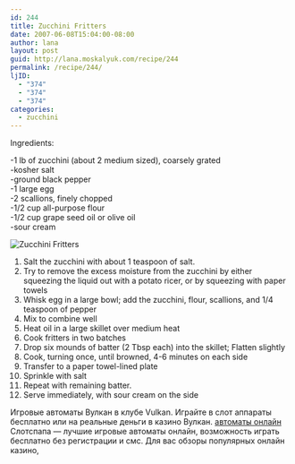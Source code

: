 ```yaml
---
id: 244
title: Zucchini Fritters
date: 2007-06-08T15:04:00-08:00
author: lana
layout: post
guid: http://lana.moskalyuk.com/recipe/244
permalink: /recipe/244/
ljID:
  - "374"
  - "374"
  - "374"
categories:
  - zucchini
---
```

Ingredients:

-1 lb of zucchini (about 2 medium sized), coarsely grated  
-kosher salt  
-ground black pepper  
-1 large egg  
-2 scallions, finely chopped  
-1/2 cup all-purpose flour  
-1/2 cup grape seed oil or olive oil  
-sour cream

![Zucchini Fritters](http://static.flickr.com/48/134554896_540d057c83.jpg?v=0) 

1. Salt the zucchini with about 1 teaspoon of salt.  
2. Try to remove the excess moisture from the zucchini by either squeezing the liquid out with a potato ricer, or by squeezing with paper towels  
3. Whisk egg in a large bowl; add the zucchini, flour, scallions, and 1/4 teaspoon of pepper  
4. Mix to combine well  
5. Heat oil in a large skillet over medium heat  
6. Cook fritters in two batches  
7. Drop six mounds of batter (2 Tbsp each) into the skillet; Flatten slightly  
8. Cook, turning once, until browned, 4-6 minutes on each side  
9. Transfer to a paper towel-lined plate  
10. Sprinkle with salt  
11. Repeat with remaining batter.  
12. Serve immediately, with sour cream on the side

Игровые автоматы Вулкан в клубе Vulkan. Играйте в слот аппараты бесплатно или на реальные деньги в казино Вулкан. [автоматы онлайн](http://avtomatyonline.com) Слотспапа — лучшие игровые автоматы онлайн, возможность играть бесплатно без регистрации и смс. Для вас обзоры популярных онлайн казино,